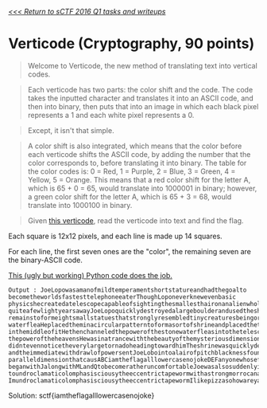 _[<<< Return to sCTF 2016 Q1 tasks and writeups](/CTF-Jeopardy/2016-sctf-q1)_
# Verticode (Cryptography, 90 points)

>Welcome to Verticode, the new method of translating text into vertical codes.

>Each verticode has two parts: the color shift and the code.
The code takes the inputted character and translates it into an ASCII code,
and then into binary, then puts that into an image in which each black pixel
represents a 1 and each white pixel represents a 0.

>Except, it isn't that simple.

>A color shift is also integrated, which means that the color before each verticode shifts the ASCII
code, by adding the number that the color corresponds to, before translating it into binary. The table
for the color codes is: 0 = Red, 1 = Purple, 2 = Blue, 3 = Green, 4 = Yellow, 5 = Orange. This means
that a red color shift for the letter A, which is 65 + 0 = 65, would translate into 1000001 in binary;
however, a green color shift for the letter A, which is 65 + 3 = 68, would translate into 1000100 in binary.

>Given [this verticode](code1.png), read the verticode into text and find the flag.

Each square is 12x12 pixels, and each line is made up 14 squares.

For each line, the first seven ones are the "color", the remaining seven are the binary-ASCII code.

[This (ugly but working) Python code does the job.](verticode.py)

```
Output : JoeLopowasamanofmildtemperamentshortstatureandhadthegoalto
becometheworldsfastesttelephoneeaterThoughLoponeverknewevenbasic
physicshecreatedatelescopecapableofsightingthesmallesthaironanalienwholived
quiteafewlightyearsawayJoeLopoquicklydestroyedalargeboulderandusedtheshattered
remainstoformeightsmallstatuesthatstronglyresembledtinycreaturesbeingorrelatedtothe
waterfleaHeplacedtheminacircularpatterntoformasortofshrineandplacedthetelescope
inthemiddleofitHethenchanneledthepowerofthestonewaterfleasintothetelescopetoview
thepoweroftheheavensHewasinatrancewiththebeautyofthemysteriousdimensionand
didntevennoticetheverylargetornadoheadingtowardhimTheshrinewasquicklydemolished
andtheimmediatewithdrawlofpowersentJoeLobointoalairofpitchblacknessfoundtobea
paralleldimensionthatcausABCiamtheflagalllowercasenojokeDEFanyonewhosefirstname
beganwithJalongwithMLandQtobecomeratheruncomfortableJoewasalsosuddenlyintroduced
toundroclamaticolomphasisciousytheeccentrictapewormwithastrongmorrocanaccent
ImundroclamaticolomphasisciousytheeccentrictapewormIlikepizzasohowareyadoinIhavenoideasaidJoe
```

Solution: sctf{iamtheflagalllowercasenojoke}

